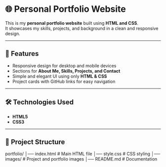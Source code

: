 # 🌐 Personal Portfolio Website

This is my **personal portfolio website** built using **HTML and CSS**.  
It showcases my skills, projects, and background in a clean and responsive design.  

---

## 🚀 Features
- Responsive design for desktop and mobile devices  
- Sections for **About Me, Skills, Projects, and Contact**  
- Simple and elegant UI using only **HTML & CSS**  
- Project cards with GitHub links for easy navigation  

---

## 🛠️ Technologies Used
- **HTML5**
- **CSS3**

---

## 📂 Project Structure
portfolio/
│── index.html # Main HTML file
│── style.css # CSS styling
│── images/ # Project and portfolio images
│── README.md # Documentation
